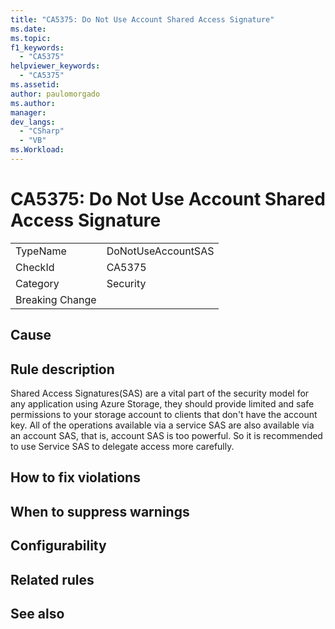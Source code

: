 ```yaml
---
title: "CA5375: Do Not Use Account Shared Access Signature"
ms.date:
ms.topic:
f1_keywords:
  - "CA5375"
helpviewer_keywords:
  - "CA5375"
ms.assetid:
author: paulomorgado
ms.author:
manager:
dev_langs:
  - "CSharp" 
  - "VB"
ms.Workload:
---
```

# CA5375: Do Not Use Account Shared Access Signature

|||
|-|-|
|TypeName|DoNotUseAccountSAS|
|CheckId|CA5375|
|Category|Security|
|Breaking Change||

## Cause

## Rule description

Shared Access Signatures(SAS) are a vital part of the security model for any application using Azure Storage, they should provide limited and safe permissions to your storage account to clients that don't have the account key. All of the operations available via a service SAS are also available via an account SAS, that is, account SAS is too powerful. So it is recommended to use Service SAS to delegate access more carefully.

## How to fix violations

## When to suppress warnings

## Configurability

## Related rules

## See also

